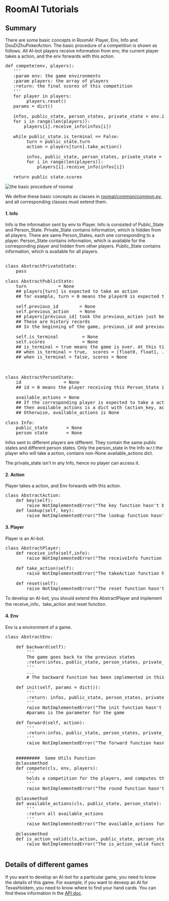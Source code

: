 
#  RoomAI Tutorials

## Summary


There are some basic concepts in RoomAI: Player, Env, Info and DouDiZhuPokerAction. The basic procedure of a competition is shown as follows. All AI-bot players receive information from env, the current player takes a action, and the env forwards with this action.

<pre>
def compete(env, players):
   '''
   :param env: the game environments
   :param players: the array of players
   :return: the final scores of this competition
   '''
   for player in players:
        players.reset()
   params = dict()
   
   infos, public_state, person_states, private_state = env.init(params)
   for i in range(len(players)):
       players[i].receive_info(infos[i])

   while public_state.is_terminal == False:
        turn = public_state.turn
        action = players[turn].take_action()
        
        infos, public_state, person_states, private_state = env.forward(action)
        for i in range(len(players)):
            players[i].receive_info(infos[i])

   return public_state.scores                
</pre>

![the basic procedure of roomai](https://github.com/roomai/RoomAI/blob/master/roomai/game.png)

We define these basic concepts as classes in [roomai/common/common.py](https://github.com/roomai/RoomAI/blob/master/roomai/common/common.py), and all corresponding classes must extend them.  


#### 1. Info

Info is the information sent by env to Player. Info is consisted of Public_State and Person_State.  Private_State contains information, which is hidden from all players.
There are same Person_States, each one corresponding to a player. Person_State contains information, which is available for the corresponding player and hidden from other players. Public_State contains information, which is
available for all players.

<pre>

class AbstractPrivateState:
    pass
    
class AbstractPublicState:
    turn            = None
    ## players[turn] is expected to take an action
    ## for example, turn = 0 means the player0 is expected to take an action

    self.previous_id        = None
    self.previous_action    = None
    ## players[previous_id] took the previous_action just before this action
    ## These are history records
    ## In the beginning of the game, previous_id and previous_action = None

    self.is_terminal         = None
    self.scores              = None
    ## is_terminal = true means the game is over. At this time, scores is not None
    ## when is_terminal = true,  scores = [float0, float1, ..., float_n].
    ## when is_terminal = false, scores = None



class AbstractPersonState:
    id                = None
    ## id = 0 means the player receiving this Person_State is players[0]

    available_actions = None
    ## If the corresponding player is expected to take a action,
    ## then available_actions is a dict with (action_key, action)
    ## Otherwise, available_actions is None

class Info:
    public_state       = None
    person_state       = None
</pre>

Infos sent to different players are different. They contain the same public states and different person states. 
Only the person_state in the Info w.r.t the player who will take a action, contains non-None available_actions dict.

The private_state isn't in any Info, hence no player can access it.


#### 2. Action

Player takes a action, and Env forwards with this action.

<pre>
class AbstractAction:
    def key(self):
        raise NotImplementedError("The key function hasn't been implemented")
    def lookup(self, key):
        raise NotImplementedError("The lookup function hasn't been implemented")
</pre>


#### 3. Player

Player is an AI-bot.

<pre>
class AbstractPlayer:
    def receive_info(self,info):
        raise NotImplementedError("The receiveInfo function hasn't been implemented") 

    def take_action(self):
        raise NotImplementedError("The takeAction function hasn't been implemented") 

    def reset(self):
        raise NotImplementedError("The reset function hasn't been implemented")
</pre>

To develop an AI-bot, you should extend this AbstractPlayer and implement the receive_info、take_action and reset function.


#### 4. Env

Env is a environment of a game.
<pre>
class AbstractEnv:

    def backward(self):
        '''
        The game goes back to the previous states
        :return:infos, public_state, person_states, private_state 
        '''
        ... 
        # The backward function has been implemented in this abstract Env

    def init(self, params = dict()):
        '''
        :return: infos, public_state, person_states, private_state
        '''
        raise NotImplementedError("The init function hasn't been implemented")
        #params is the parameter for the game
        
    def forward(self, action):
        '''
        :return:infos, public_state, person_states, private_state 
        '''
        raise NotImplementedError("The forward function hasn't been implemented")


    #########  Some Utils Function
    @classmethod
    def compete(cls, env, players):
        '''
        holds a competition for the players, and computes the scores.
        '''
        raise NotImplementedError("The round function hasn't been implemented")

    @classmethod
    def available_actions(cls, public_state, person_state):
        '''
        :return all available_actions
        '''
        raise NotImplementedError("The available_actions function hasn't been implemented")

    @classmethod
    def is_action_valid(cls,action, public_state, person_state):
        raise NotImplementedError("The is_action_valid function hasn't been implemented")

</pre>




## Details of different games

If you want to develop an AI-bot for a particular game, you need to know the details of this game.
For example,  if you want to deveop an AI for TexasHoldem, you need to know where to find your hand cards.
You can find these information in the [API doc](https://github.com/roomai/RoomAI).

